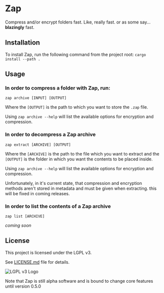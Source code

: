 # Zap

Compress and/or encrypt folders fast. Like, really fast.
or as some say... **blazingly** fast.

## Installation

To install Zap, run the following command from the project root:
`cargo install --path .`

## Usage

### In order to **compress** a folder with Zap, run:

`zap archive [INPUT] [OUTPUT]`

Where the `[OUTPUT]` is the path to which you want to store the `.zap` file.

Using `zap archive --help` will list the available options for encryption and compression.

### In order to **decompress** a Zap archive

`zap extract [ARCHIVE] [OUTPUT]`

Where the `[ARCHIVE]` is the path to the file which you want to extract and the `[OUTPUT]` is the folder in which you want the contents to be placed inside.

Using `zap archive --help` will list the available options for encryption and compression.

Unfortunately, in it's current state, that compression and encryption methods aren't stored in metadata and must be given when extracting. this will be fixed in coming releases.

### In order to **list** the contents of a Zap archive

`zap list [ARCHIVE]`

*coming soon*

## License

This project is licensed under the LGPL v3.

See [LICENSE.md](/LICENSE.md) file for details.

![LGPL v3 Logo](https://www.gnu.org/graphics/lgplv3-with-text-154x68.png)

Note that Zap is still alpha software and is bound to change core features until version 0.5.0
